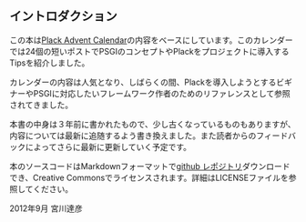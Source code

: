 ## イントロダクション

この本は[Plack Advent Calendar](http://advent.plackperl.org/)の内容をベースにしています。このカレンダーでは24個の短いポストでPSGIのコンセプトやPlackをプロジェクトに導入するTipsを紹介しました。

カレンダーの内容は人気となり、しばらくの間、Plackを導入しようとするビギナーやPSGIに対応したいフレームワーク作者のためのリファレンスとして参照されてきました。

本書の中身は３年前に書かれたもので、少し古くなっているものもありますが、内容については最新に追随するよう書き換えました。また読者からのフィードバックによってさらに最新に更新していく予定です。

本のソースコードはMarkdownフォーマットで[github レポジトリ](https://github.com/miyagawa/plack-handbook)ダウンロードでき、Creative Commonsでライセンスされます。詳細はLICENSEファイルを参照してください。

2012年9月 宮川達彦


